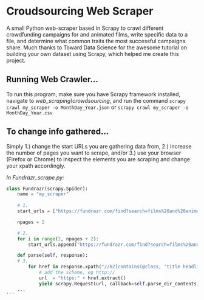 # Croudsourcing Web Scraper
A small Python web-scraper based in Scrapy to crawl different crowdfunding campaigns for and animated films, write specific data to a file, and determine what common traits the most successful campaigns share. Much thanks to Toward Data Science for the awesome tutorial on building your own dataset using Scrapy, which helped me create this project.

## Running Web Crawler...
To run this program, make sure you have Scrapy framework installed,
navigate to *web_scraping\crowdsourcing*,
and run the command
`scrapy crawl my_scraper -o MonthDay_Year.json` or `scrapy crawl my_scraper -o MonthDay_Year.csv`

## To change info gathered...
Simply 1.) change the start URLs you are gathering data from, 
2.) increase the number of pages you want to scrape, and/or 
3.) use your browser (Firefox or Chrome) to inspect the elements you are scraping and change your xpath accordingly.

*In Fundrazr_scrape.py:*

````python	
class Fundrazr(scrapy.Spider):
	name = "my_scraper"
	
    # 1.
	start_urls = ["https://fundrazr.com/find?search=films%20and%20animation"]

	npages = 2

    # 2.
	for i in range(2, npages + 2):
		start_urls.append("https://fundrazr.com/find?search=films%20and%20animation&page=" + str(i))

	def parse(self, response):
    # 3.
		for href in response.xpath("//h2[contains(@class, 'title headline-font')]/a[contains(@class, 'campaign-link')]//@href"):
			# add the scheme, eg http://
			url  = "https:" + href.extract()
			yield scrapy.Request(url, callback=self.parse_dir_contents)
	...
```
